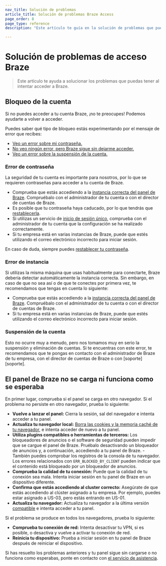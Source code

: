 ```yaml
---
nav_title: Solución de problemas
article_title: Solución de problemas Braze Access
page_order: 8
page_type: reference
description: "Este artículo te guía en la solución de problemas que puedas tener al intentar acceder a Braze."

---
```


# Solución de problemas de acceso Braze

> Este artículo te ayuda a solucionar los problemas que puedas tener al intentar acceder a Braze.

## Bloqueo de la cuenta

Si no puedes acceder a tu cuenta Braze, ¡no te preocupes! Podemos ayudarte a volver a acceder.	

Puedes saber qué tipo de bloqueo estás experimentando por el mensaje de error que recibes:	

- [Veo un error sobre mi contraseña.](#password-error)	
- [No veo ningún error, pero Braze sigue sin dejarme acceder.](#instance-error)	
- [Veo un error sobre la suspensión de la cuenta.](#account-suspension)	

### Error de contraseña

La seguridad de tu cuenta es importante para nosotros, por lo que se requieren contraseñas para acceder a tu cuenta de Braze.	
- Comprueba que estás accediendo a la [instancia correcta del panel de Braze]({{site.baseurl}}/user_guide/administrative/access_braze/braze_instances/#braze-instances). Compruébalo con el administrador de tu cuenta o con el director de cuentas de Braze.	
- Es posible que tu contraseña haya caducado, por lo que tendrás que [restablecerla]({{site.baseurl}}/user_guide/administrative/access_braze/accessing_your_account/#resetting-your-password).	
- Si utilizas un servicio de [inicio de sesión único]({{site.baseurl}}/user_guide/administrative/access_braze/single_sign_on/set_up/), comprueba con el administrador de tu cuenta que la configuración se ha realizado correctamente.	
- Si tu empresa está en varias instancias de Braze, puede que estés utilizando el correo electrónico incorrecto para iniciar sesión.  	

En caso de duda, siempre puedes [restablecer tu contraseña]({{site.baseurl}}/user_guide/administrative/access_braze/accessing_your_account/#resetting-your-password).	

### Error de instancia

Si utilizas la misma máquina que usas habitualmente para conectarte, Braze debería detectar automáticamente la instancia correcta. Sin embargo, en caso de que no sea así o de que te conectes por primera vez, te recomendamos que tengas en cuenta lo siguiente:	

- Comprueba que estás accediendo a la [instancia correcta del panel de Braze]({{site.baseurl}}/user_guide/administrative/access_braze/braze_instances/#braze-instances). Compruébalo con el administrador de tu cuenta o con el director de cuentas de Braze.
- Si tu empresa está en varias instancias de Braze, puede que estés utilizando el correo electrónico incorrecto para iniciar sesión.	

### Suspensión de la cuenta	

Esto no ocurre muy a menudo, pero nos tomamos muy en serio la suspensión y eliminación de cuentas. Si te encuentras con este error, te recomendamos que te pongas en contacto con el administrador de Braze de tu empresa, con el director de cuentas de Braze o con [soporte][soporte].

## El panel de Braze no se carga ni funciona como se esperaba

En primer lugar, comprueba si el panel se carga en otro navegador. Si el problema no persiste en otro navegador, prueba lo siguiente:

- **Vuelve a lanzar el panel:** Cierra la sesión, sal del navegador e intenta acceder a tu panel.
- **Actualiza tu navegador local:** [Borra las cookies y la memoria caché de tu navegador]({{site.baseurl}}/user_guide/administrative/access_braze/accessing_your_account/#browser-cache-and-cookies), e intenta acceder de nuevo a tu panel.
- **Utiliza plugins compatibles o herramientas de terceros:** Los bloqueadores de anuncios o el software de seguridad pueden impedir que se cargue el panel de Braze. Pruébalo desactivando un bloqueador de anuncios y, a continuación, accediendo a tu panel de Braze.
        \- También puedes comprobar los registros de la consola de tu navegador. Los errores relacionados con `ERR_BLOCKED_BY_CLIENT` pueden indicar que el contenido está bloqueado por un bloqueador de anuncios.
- **Comprueba la calidad de tu conexión:** Puede que la calidad de tu conexión sea mala. Intenta iniciar sesión en tu panel de Braze en un dispositivo diferente.
- **Confirma que estás accediendo al cluster correcto:** Asegúrate de que estás accediendo al clúster asignado a tu empresa. Por ejemplo, puedes estar asignado a US-03, pero estás entrando en US-01.
- **Actualiza tu navegador:** Actualiza tu navegador a la última versión [compatible]({{site.baseurl}}/user_guide/administrative/access_braze/accessing_your_account/#supported-browsers) e intenta acceder a tu panel.

Si el problema se produce en todos los navegadores, prueba lo siguiente:

- **Comprueba tu conexión de red:** Intenta desactivar tu VPN, si es posible, o desactiva y vuelve a activar tu conexión de red.
- **Reinicia tu dispositivo:** Prueba a iniciar sesión en tu panel de Braze después de reiniciar el dispositivo.

Si has resuelto los problemas anteriores y tu panel sigue sin cargarse o no funciona como esperabas, ponte en contacto con [el servicio de asistencia]({{site.baseurl}}/braze_support/).


